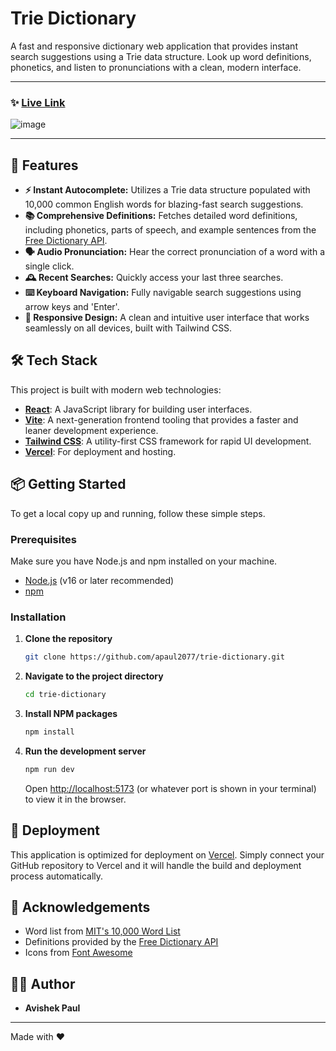 # Trie Dictionary

A fast and responsive dictionary web application that provides instant search suggestions using a Trie data structure. Look up word definitions, phonetics, and listen to pronunciations with a clean, modern interface.

---

### ✨ [Live Link](https://trie-dictionary.vercel.app/)

![image](https://github.com/user-attachments/assets/adca0e66-5583-4f26-8ffe-04a0f2d32257)

---

## 🚀 Features

- **⚡️ Instant Autocomplete:** Utilizes a Trie data structure populated with 10,000 common English words for blazing-fast search suggestions.
- **📚 Comprehensive Definitions:** Fetches detailed word definitions, including phonetics, parts of speech, and example sentences from the [Free Dictionary API](https://dictionaryapi.dev/).
- **🗣️ Audio Pronunciation:** Hear the correct pronunciation of a word with a single click.
- **🕰️ Recent Searches:** Quickly access your last three searches.
- **⌨️ Keyboard Navigation:** Fully navigable search suggestions using arrow keys and 'Enter'.
- **📱 Responsive Design:** A clean and intuitive user interface that works seamlessly on all devices, built with Tailwind CSS.

## 🛠️ Tech Stack

This project is built with modern web technologies:

- **[React](https://reactjs.org/)**: A JavaScript library for building user interfaces.
- **[Vite](https://vitejs.dev/)**: A next-generation frontend tooling that provides a faster and leaner development experience.
- **[Tailwind CSS](https://tailwindcss.com/)**: A utility-first CSS framework for rapid UI development.
- **[Vercel](https://vercel.com/)**: For deployment and hosting.

## 📦 Getting Started

To get a local copy up and running, follow these simple steps.

### Prerequisites

Make sure you have Node.js and npm installed on your machine.

- [Node.js](https://nodejs.org/en/) (v16 or later recommended)
- [npm](https://www.npmjs.com/get-npm)

### Installation

1.  **Clone the repository**

    ```sh
    git clone https://github.com/apaul2077/trie-dictionary.git
    ```

2.  **Navigate to the project directory**

    ```sh
    cd trie-dictionary
    ```

3.  **Install NPM packages**

    ```sh
    npm install
    ```

4.  **Run the development server**

    ```sh
    npm run dev
    ```

    Open [http://localhost:5173](http://localhost:5173) (or whatever port is shown in your terminal) to view it in the browser.

## 🚢 Deployment

This application is optimized for deployment on [Vercel](https://vercel.com/). Simply connect your GitHub repository to Vercel and it will handle the build and deployment process automatically.

## 🙏 Acknowledgements

- Word list from [MIT's 10,000 Word List](https://www.mit.edu/~ecprice/wordlist.10000)
- Definitions provided by the [Free Dictionary API](https://dictionaryapi.dev/)
- Icons from [Font Awesome](https://fontawesome.com/)

## 👨‍💻 Author

- **Avishek Paul**

---

Made with ❤️
